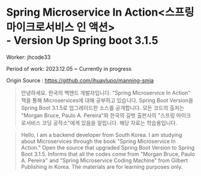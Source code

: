 Spring Microservice In Action<스프링 마이크로서비스 인 액션><br> - Version Up Spring boot 3.1.5
==

Worker: jhcode33

Period of work: 2023.12.05 ~ Currently in progress

Origin Source : https://github.com/ihuaylupo/manning-smia

> <p> 안녕하세요. 한국의 백엔드 개발자입니다. 
> "Spring Microservice In Action" 책을 통해 Microservices에 대해 공부하고 있습니다. 
> Spring Boot Version을 Spring Boot 3.1.5로 업그레이드한 소스를 공개합니다.
> 모든 코드의 출처는 "Morgan Bruce, Paulo A. Pereira"와 
> 한국의 길벗 출판사의 "스프링 마이크로서비스 코딩 공작소"에게 있음을 알립니다. 
> 해당 자료는 학습용입니다. </p>

> <p> Hello, I am a backend developer from South Korea. 
> I am studying about Microservices through the book "Spring Microservice In Action." 
> Open the source that upgraded Spring Boot Version to Spring Boot 3.1.5. 
> Informs that all the codes come from "Morgan Bruce, Paulo A. Pereira" and 
> "Spring Microservice Coding Machine" from Gilbert Publishing in Korea. 
> The materials are for learning purposes only. </p>